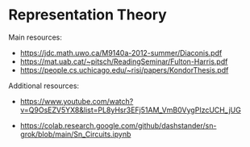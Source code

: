 # Representation Theory

Main resources:
- https://jdc.math.uwo.ca/M9140a-2012-summer/Diaconis.pdf
- https://mat.uab.cat/~pitsch/ReadingSeminar/Fulton-Harris.pdf
- https://people.cs.uchicago.edu/~risi/papers/KondorThesis.pdf

Additional resources:
- https://www.youtube.com/watch?v=Q9OsEZV5YX8&list=PL8yHsr3EFj51AM_VmB0VygPIzcUCH_jUG
* https://colab.research.google.com/github/dashstander/sn-grok/blob/main/Sn_Circuits.ipynb